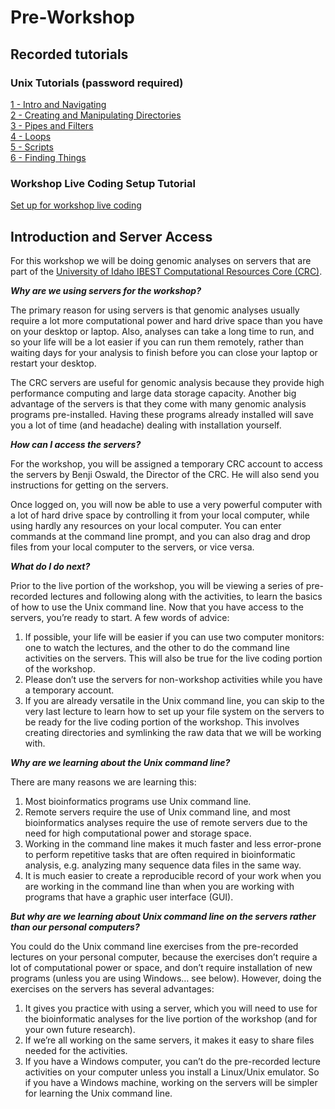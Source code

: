# **Pre-Workshop**

## **Recorded tutorials**

### Unix Tutorials (password required)
[1 - Intro and Navigating](https://vimeo.com/464839959)  
[2 - Creating and Manipulating Directories](https://vimeo.com/464840162)  
[3 - Pipes and Filters](https://vimeo.com/464840216)   
[4 - Loops](https://vimeo.com/467225803)  
[5 - Scripts](https://vimeo.com/467225915)  
[6 - Finding Things](https://vimeo.com/467225737)

### Workshop Live Coding Setup Tutorial
[Set up for workshop live coding](https://uidaho.zoom.us/rec/share/5yRT7O6dlWS6xlJFDJC_5zJmN5opA0HAW5UiSKi6d5JdnQchkNC2F2zOPL_OX001.6eMsCgGVr5BNExap?startTime=1600983926000)  

## **Introduction and Server Access**


For this workshop we will be doing genomic analyses on servers that are part of the [University of Idaho IBEST Computational Resources Core (CRC)](https://crc.ibest.uidaho.edu/). 

_**Why are we using servers for the workshop?**_

The primary reason for using servers is that genomic analyses usually require a lot more computational power and hard drive space than you have on your desktop or laptop. Also, analyses can take a long time to run, and so your life will be a lot easier if you can run them remotely, rather than waiting days for your analysis to finish before you can close your laptop or restart your desktop.

The CRC servers are useful for genomic analysis because they provide high performance computing and large data storage capacity. Another big advantage of the servers is that they come with many genomic analysis programs pre-installed. Having these programs already installed will save you a lot of time (and headache) dealing with installation yourself.

_**How can I access the servers?**_

For the workshop, you will be assigned a temporary CRC account to access the servers by Benji Oswald, the Director of the CRC. He will also send you instructions for getting on the servers.

Once logged on, you will now be able to use a very powerful computer with a lot of hard drive space by controlling it from your local computer, while using hardly any resources on your local computer. You can enter commands at the command line prompt, and you can also drag and drop files from your local computer to the servers, or vice versa.

_**What do I do next?**_

Prior to the live portion of the workshop, you will be viewing a series of pre-recorded lectures and following along with the activities, to learn the basics of how to use the Unix command line. Now that you have access to the servers, you’re ready to start. A few words of advice:
1. If possible, your life will be easier if you can use two computer monitors: one to watch the lectures, and the other to do the command line activities on the servers. This will also be true for the live coding portion of the workshop.
2. Please don’t use the servers for non-workshop activities while you have a temporary account. 
3. If you are already versatile in the Unix command line, you can skip to the very last lecture to learn how to set up your file system on the servers to be ready for the live coding portion of the workshop. This involves creating directories and symlinking the raw data that we will be working with. 

_**Why are we learning about the Unix command line?**_ 

There are many reasons we are learning this:

1. Most bioinformatics programs use Unix command line.
2. Remote servers require the use of Unix command line, and most bioinformatics analyses require the use of remote servers due to the need for high computational power and storage space.
3. Working in the command line makes it much faster and less error-prone to perform repetitive tasks that are often required in bioinformatic analysis, e.g. analyzing many sequence data files in the same way.
4. It is much easier to create a reproducible record of your work when you are working in the command line than when you are working with programs that have a graphic user interface (GUI).

_**But why are we learning about Unix command line on the servers rather than our personal computers?**_

You could do the Unix command line exercises from the pre-recorded lectures on your personal computer, because the exercises don’t require a lot of computational power or space, and don’t require installation of new programs (unless you are using Windows… see below). However, doing the exercises on the servers has several advantages:

1. It gives you practice with using a server, which you will need to use for the bioinformatic analyses for the live portion of the workshop (and for your own future research).
2. If we’re all working on the same servers, it makes it easy to share files needed for the activities.
3. If you have a Windows computer, you can’t do the pre-recorded lecture activities on your computer unless you install a Linux/Unix emulator. So if you have a Windows machine, working on the servers will be simpler for learning the Unix command line.





